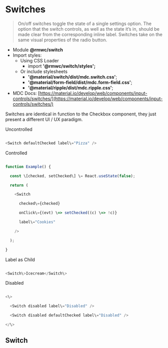 # Switches

> On/off switches toggle the state of a single settings option. The option that the switch controls, as well as the state it’s in, should be made clear from the corresponding inline label. Switches take on the same visual properties of the radio button.

- Module **@rmwc/switch**
- Import styles:
  - Using CSS Loader
    - import **'@rmwc/switch/styles';**
  - Or include stylesheets
    - **'@material/switch/dist/mdc.switch.css'**;
    - **'@material/form-field/dist/mdc.form-field.css'**;
    - **'@material/ripple/dist/mdc.ripple.css'**;
- MDC Docs: [https://material.io/develop/web/components/input-controls/switches/](https://material.io/develop/web/components/input-controls/switches/)

Switches are identical in function to the Checkbox component, they just present a different UI / UX paradigm.

Uncontrolled

```js

<Switch defaultChecked label\="Pizza" />


```

Controlled

```js

function Example() {

  const \[checked, setChecked\] \= React.useState(false);

  return (

    <Switch

      checked\={checked}

      onClick\={(evt) \=> setChecked((c) \=> !c)}

      label\="Cookies"

    />

  );

}


```

Label as Child

```js

<Switch\>Icecream</Switch\>


```

Disabled

```js

<\>

  <Switch disabled label\="Disabled" />

  <Switch disabled defaultChecked label\="Disabled" />

</\>


```

## Switch
